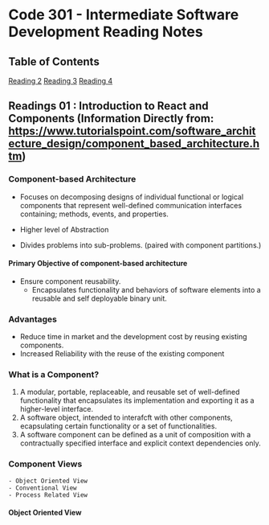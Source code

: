 # Code 301 - Intermediate Software Development Reading Notes

## Table of Contents
[Reading 2](readings2.md)
[Reading 3](readings3.md)
[Reading 4](readings4.md)




## Readings 01 : Introduction to React and Components (Information Directly from: https://www.tutorialspoint.com/software_architecture_design/component_based_architecture.htm)

### Component-based Architecture
  - Focuses on decomposing designs of individual functional or logical components that represent well-defined communication interfaces containing; methods, events, and properties.

  - Higher level of Abstraction
  - Divides problems into sub-problems. (paired with component partitions.)

#### Primary Objective of component-based architecture
  - Ensure component reusability.
    - Encapsulates functionality and behaviors of software elements into a reusable and self deployable binary unit.

### Advantages
  - Reduce time in market and the development cost by reusing existing components.
  - Increased Reliability with the reuse of the existing component

### What is a Component?
  1. A modular, portable, replaceable, and reusable set of well-defined functionality that encapsulates its implementation and exporting it as a higher-level interface.
  2. A software object, intended to interafcft with other components, ecapsulating certain functionality or a set of functionalities.
  3. A software component can be defined as a unit of composition with a contractually specified interface and explicit context dependencies only.

### Component Views
    - Object Oriented View
    - Conventional View
    - Process Related View

#### Object Oriented View 


